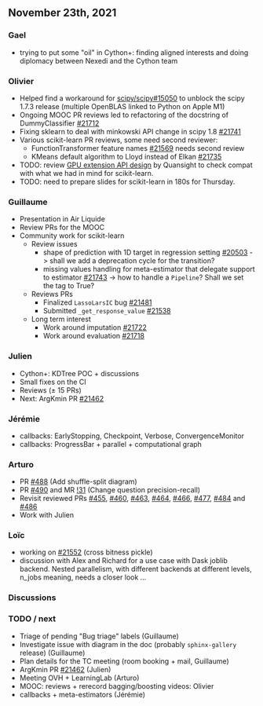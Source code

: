 ## November 23th, 2021

### Gael

- trying to put some "oil" in Cython+: finding aligned interests and doing diplomacy between Nexedi and the Cython team

### Olivier

- Helped find a workaround for [scipy/scipy#15050](https://github.com/scipy/scipy/issues/15050) to unblock the scipy 1.7.3 release (multiple OpenBLAS linked to Python on Apple M1)
- Ongoing MOOC PR reviews led to refactoring of the docstring of DummyClassifier [#21712](https://github.com/scikit-learn/scikit-learn/pull/21712)
- Fixing sklearn to deal with minkowski API change in scipy 1.8 [#21741](https://github.com/scikit-learn/scikit-learn/pull/21741)
- Various scikit-learn PR reviews, some need second reviewer:
    - FunctionTransformer feature names [#21569](https://github.com/scikit-learn/scikit-learn/pull/21569) needs second review
    - KMeans default algorithm to Lloyd instead of Elkan [#21735](https://github.com/scikit-learn/scikit-learn/pull/21735)
- TODO: review [GPU extension API design](https://labs.quansight.org/blog/2021/11/pydata-extensibility-vision/) by Quansight to check compat with what we had in mind for scikit-learn.
- TODO: need to prepare slides for scikit-learn in 180s for Thursday.

### Guillaume

- Presentation in Air Liquide
- Review PRs for the MOOC
- Community work for scikit-learn
    - Review issues
        - shape of prediction with 1D target in regression setting [#20503](https://github.com/scikit-learn/scikit-learn/pull/20603) -> shall we add a deprecation cycle for the transition?
        - missing values handling for meta-estimator that delegate support to estimator [#21743](https://github.com/scikit-learn/scikit-learn/issues/21743) -> how to handle a `Pipeline`? Shall we set the tag to True?
    - Reviews PRs
        - Finalized `LassoLarsIC` bug [#21481](https://github.com/scikit-learn/scikit-learn/pull/21481)
        - Submitted `_get_response_value` [#21538](https://github.com/scikit-learn/scikit-learn/pull/21538)
    - Long term interest
        - Work around imputation [#21722](https://github.com/scikit-learn/scikit-learn/issues/21722)
        - Work around evaluation [#21718](https://github.com/scikit-learn/scikit-learn/issues/21718)

### Julien

 - Cython+: KDTree POC + discussions
 - Small fixes on the CI
 - Reviews (± 15 PRs)
 - Next: ArgKmin PR [#21462](https://github.com/scikit-learn/scikit-learn/pull/21462)

### Jérémie
- callbacks: EarlyStopping, Checkpoint, Verbose, ConvergenceMonitor
- callbacks: ProgressBar + parallel + computational graph

### Arturo
- PR [#488](https://github.com/INRIA/scikit-learn-mooc/pull/488) (Add shuffle-split diagram)
- PR [#490](https://github.com/INRIA/scikit-learn-mooc/pull/490) and MR [!31](https://gitlab.inria.fr/learninglab/mooc-scikit-learn/mooc-scikit-learn-coordination/-/merge_requests/31) (Change question precision-recall)
- Revisit reviewed PRs [#455](https://github.com/INRIA/scikit-learn-mooc/pull/455), [#460](https://github.com/INRIA/scikit-learn-mooc/pull/460), [#463](https://github.com/INRIA/scikit-learn-mooc/pull/463), [#464](https://github.com/INRIA/scikit-learn-mooc/pull/464), [#466](https://github.com/INRIA/scikit-learn-mooc/pull/466), [#477](https://github.com/INRIA/scikit-learn-mooc/pull/477), [#484](https://github.com/INRIA/scikit-learn-mooc/pull/484) and [#486](https://github.com/INRIA/scikit-learn-mooc/pull/486)
- Work with Julien

### Loïc

- working on [#21552](https://github.com/scikit-learn/scikit-learn/pull/21552) (cross bitness pickle)
- discussion with Alex and Richard for a use case with Dask joblib backend. Nested parallelism, with different backends at different levels, n_jobs meaning, needs a closer look ...

### Discussions

### TODO / next

- Triage of pending "Bug triage" labels (Guillaume)
- Investigate issue with diagram in the doc (probably `sphinx-gallery` release) (Guillaume)
- Plan details for the TC meeting (room booking + mail, Guillaume)
- ArgKmin PR [#21462](https://github.com/scikit-learn/scikit-learn/pull/21462) (Julien)
- Meeting OVH + LearningLab (Arturo)
- MOOC: reviews + rerecord bagging/boosting videos: Olivier
- callbacks + meta-estimators (Jérémie)
